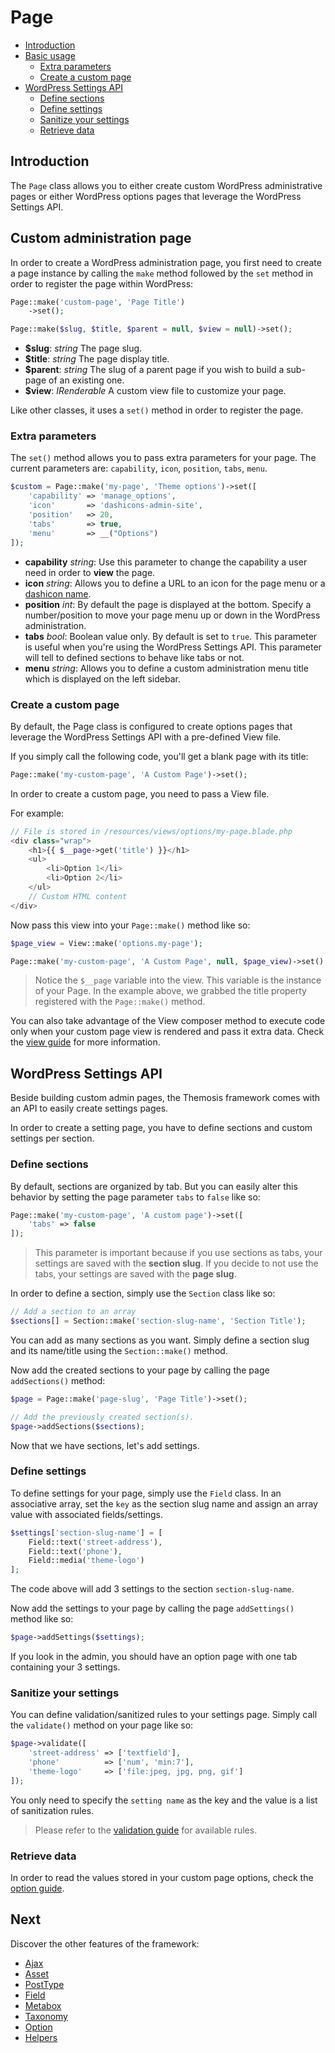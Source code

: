 Page
====

- [Introduction](#introduction)
- [Basic usage](#basic-usage)
	- [Extra parameters](#extra-parameters)
	- [Create a custom page](#create-a-custom-page)
- [WordPress Settings API](#wordpress-settings-api)
	- [Define sections](#define-sections)
	- [Define settings](#define-settings)
	- [Sanitize your settings](#sanitize-your-settings)
	- [Retrieve data](#retrieve-data)

Introduction
------------

The `Page` class allows you to either create custom WordPress administrative pages or either WordPress options pages that leverage the WordPress Settings API.

Custom administration page
--------------------------

In order to create a WordPress administration page, you first need to create a page instance by calling the `make` method followed by the `set` method in order to register the page within WordPress:

```php
Page::make('custom-page', 'Page Title')
    ->set();
```

```php
Page::make($slug, $title, $parent = null, $view = null)->set();
```

* **$slug**: _string_ The page slug.
* **$title**: _string_ The page display title.
* **$parent**: _string_ The slug of a parent page if you wish to build a sub-page of an existing one.
* **$view**: _IRenderable_ A custom view file to customize your page.

Like other classes, it uses a `set()` method in order to register the page.

### Extra parameters

The `set()` method allows you to pass extra parameters for your page. The current parameters are: `capability`, `icon`, `position`, `tabs`, `menu`. 

```php
$custom = Page::make('my-page', 'Theme options')->set([
    'capability' => 'manage_options',
    'icon'       => 'dashicons-admin-site',
    'position'   => 20,
    'tabs'       => true,
    'menu'       => __("Options")
]);
```
- **capability** _string_: Use this parameter to change the capability a user need in order to **view** the page.
- **icon** _string_: Allows you to define a URL to an icon for the page menu or a [dashicon name](https://developer.wordpress.org/resource/dashicons/).
- **position** _int_: By default the page is displayed at the bottom. Specify a number/position to move your page menu up or down in the WordPress administration.
- **tabs** _bool_: Boolean value only. By default is set to `true`. This parameter is useful when you're using the WordPress Settings API. This parameter will tell to defined sections to behave like tabs or not.
- **menu** _string_: Allows you to define a custom administration menu title which is displayed on the left sidebar.

### Create a custom page

By default, the Page class is configured to create options pages that leverage the WordPress Settings API with a pre-defined View file.

If you simply call the following code, you'll get a blank page with its title:

```php
Page::make('my-custom-page', 'A Custom Page')->set();
```

In order to create a custom page, you need to pass a View file.

For example:

```php
// File is stored in /resources/views/options/my-page.blade.php
<div class="wrap">
    <h1>{{ $__page->get('title') }}</h1>
    <ul>
        <li>Option 1</li>
        <li>Option 2</li>
    </ul>
    // Custom HTML content
</div>
```

Now pass this view into your `Page::make()` method like so:

```php
$page_view = View::make('options.my-page');

Page::make('my-custom-page', 'A Custom Page', null, $page_view)->set();
```

> Notice the `$__page` variable into the view. This variable is the instance of your Page. In the example above, we grabbed the title property registered with the `Page::make()` method.

You can also take advantage of the View composer method to execute code only when your custom page view is rendered and pass it extra data. Check the [view guide]({{url}}/views) for more information.

WordPress Settings API
----------------------

Beside building custom admin pages, the Themosis framework comes with an API to easily create settings pages.

In order to create a setting page, you have to define sections and custom settings per section.

### Define sections

By default, sections are organized by tab. But you can easily alter this behavior by setting the page parameter `tabs` to `false` like so:

```php
Page::make('my-custom-page', 'A custom page')->set([
    'tabs' => false
]);
```

> This parameter is important because if you use sections as tabs, your settings are saved with the **section slug**. If you decide to not use the tabs, your settings are saved with the **page slug**.

In order to define a section, simply use the `Section` class like so:

```php
// Add a section to an array
$sections[] = Section::make('section-slug-name', 'Section Title');
```

You can add as many sections as you want. Simply define a section slug and its name/title using the `Section::make()` method.

Now add the created sections to your page by calling the page `addSections()` method:

```php
$page = Page::make('page-slug', 'Page Title')->set();

// Add the previously created section(s).
$page->addSections($sections);
```

Now that we have sections, let's add settings.

### Define settings

To define settings for your page, simply use the `Field` class. In an associative array, set the `key` as the section slug name and assign an array value with associated fields/settings.

```php
$settings['section-slug-name'] = [
    Field::text('street-address'),
    Field::text('phone'),
    Field::media('theme-logo')
];
```

The code above will add 3 settings to the section `section-slug-name`.

Now add the settings to your page by calling the page `addSettings()` method like so:

```php
$page->addSettings($settings);
```

If you look in the admin, you should have an option page with one tab containing your 3 settings.

### Sanitize your settings

You can define validation/sanitized rules to your settings page. Simply call the `validate()` method on your page like so:

```php
$page->validate([
    'street-address' => ['textfield'],
    'phone'          => ['num', 'min:7'],
    'theme-logo'     => ['file:jpeg, jpg, png, gif']
]);
```

You only need to specify the `setting name` as the key and the value is a list of sanitization rules.

> Please refer to the [validation guide]({{url}}/validation) for available rules.

### Retrieve data

In order to read the values stored in your custom page options, check the [option guide]({{url}}/option).


Next
----
Discover the other features of the framework:

* [Ajax]({{url}}/ajax)
* [Asset]({{url}}/asset)
* [PostType]({{url}}/posttype)
* [Field]({{url}}/field)
* [Metabox]({{url}}/metabox)
* [Taxonomy]({{url}}/taxonomy)
* [Option]({{url}}/option)
* [Helpers]({{url}}/helpers)
